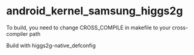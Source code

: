 # android_kernel_samsung_higgs2g
To build, you need to change CROSS_COMPILE in makefile to your cross-compiler path

Build with higgs2g-native_defconfig
